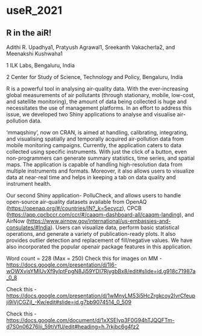 # useR_2021

## R in the aiR!

Adithi R. Upadhya1, Pratyush Agrawal1, Sreekanth Vakacherla2, and Meenakshi Kushwaha1 

1 ILK Labs, Bengaluru, India 

2 Center for Study of Science, Technology and Policy, Bengaluru, India

R is a powerful tool in analysing air-quality data. With the ever-increasing global measurements of air pollutants (through stationary, mobile, low-cost, and satellite monitoring), the amount of data being collected is huge and necessitates the use of management platforms. In an effort to address this issue, we developed two Shiny applications to analyse and visualise air-pollution data. 

‘mmaqshiny’, now on CRAN, is aimed at handling, calibrating, integrating, and visualising spatially and temporally acquired air-pollution data from mobile monitoring campaigns. Currently, the application caters to data collected using specific instruments. With just the click of a button, even non-programmers can generate summary statistics, time series, and spatial maps. The application is capable of handling high-resolution data from multiple instruments and formats. Moreover, it also allows users to visualize data at near-real time and helps in keeping a tab on data quality and instrument health. 

Our second Shiny application- PolluCheck, and allows users to handle open-source air-quality datasets available from OpenAQ (https://openaq.org/#/countries/IN?_k=5ecycz), CPCB (https://app.cpcbccr.com/ccr/#/caaqm-dashboard-all/caaqm-landing), and AirNow (https://www.airnow.gov/international/us-embassies-and-consulates/#India). Users can visualize data, perform basic statistical operations, and generate a variety of publication-ready plots. It also provides outlier detection and replacement of fill/negative values. We have also incorporated the popular openair package features in this application. 

 Word count = 228 (Max = 250)
 Check this for images on MM - https://docs.google.com/presentation/d/1I6-wOWXvjsYMlUvXf9yIptFpgN8Jj59YDI7RjygbBx8/edit#slide=id.g918c71987a_0_8

Check this - https://docs.google.com/presentation/d/1wMnyLM53i5HcZrgkcoy2IvrCfeupji9iVjCGZjI_-Kw/edit#slide=id.g7bb9074514_0_509

Check this - https://docs.google.com/document/d/1xXSEIyp3F0G94hTJQQFTm-d7S0n06276Iii_59tiVfU/edit#heading=h.7rkjbc6g4fz2
